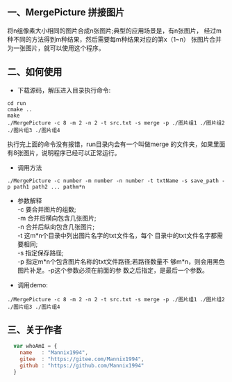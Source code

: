 
## 一、MergePicture 拼接图片
将n组像素大小相同的图片合成n张图片;典型的应用场景是，有n张图片，
经过m种不同的方法得到m种结果，然后需要每m种结果对应的第x（1~n）
张图片合并为一张图片，就可以使用这个程序。

## 二、如何使用

* 下载源码，解压进入目录执行命令:  
```
cd run
cmake ..
make
./MergePicture -c 8 -m 2 -n 2 -t src.txt -s merge -p ./图片组1 ./图片组2 ./图片组3 ./图片组4
```
执行完上面的命令没有报错，run目录内会有一个叫做merge
的文件夹，如果里面有8张图片，说明程序已经可以正常运行。
* 调用方法  
```
./MergePicture -c number -m number -n number -t txtName -s save_path -p path1 path2 ... pathm*n
 ```
* 参数解释  
-c 要合并图片的组数;  
-m 合并后横向包含几张图片;  
-n 合并后纵向包含几张图片;  
-t 这m\*n个目录中列出图片名字的txt文件名，每个
目录中的txt文件名字都需要相同;  
-s 指定保存路径;  
-p 指定m\*n个包含图片名称的txt文件路径;若路径数量不
够m\*n，则会用黑色图片补足。-p这个参数必须在前面的参
数之后指定，是最后一个参数。  

* 调用demo:  
```
./MergePicture -c 8 -m 2 -n 2 -t src.txt -s merge -p ./图片组1 ./图片组2 ./图片组3 ./图片组4
```

## 三、关于作者
```javascript
  var whoAmI = {
    name   : "Mannix1994",
    gitee  : "https://gitee.com/Mannix1994",
    github : "https://github.com/Mannix1994"
  }
```